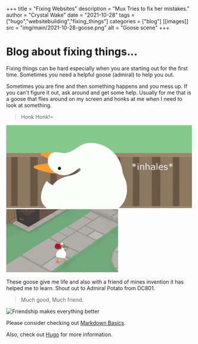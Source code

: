 +++
title = "Fixing Websites"
description = "Mux Tries to fix her mistakes."
author = "Crystal Wake"
date = "2021-10-28"
tags = ["hugo","websitebuilding","fixing_things"]
categories = ["blog"]
[[images]]
  src = "img/main/2021-10-28-goose.png"
  alt = "Goose scene"
+++

# Blog about fixing things...

Fixing things can be hard especially when you are starting out for the first time. Sometimes you need a helpful goose (admiral) to help you out. 

Sometimes you are fine and then something happens and you mess up. If you can't figure it out, ask around and get some help. Usually for me that is a goose that flies around on my screen and honks at me when I need to look at something. 
>Honk Honk!~

![Goose flying high](/img/main/goose100.gif)
![Sexy goose be sexy](/img/main/sexygoose.gif)

These goose give me life and also with a friend of mines invention it has helped me to learn. Shout out to Admiral Potato from DC801. 
>Much good, Much friend.

![Friendship makes everything better](https://images.squarespace-cdn.com/content/v1/5c3de8828f5130565abe67f9/1570707667511-RPJ0A6PPUPQBRENO45VP/goose_gif-02-well_honk.gif?format=1500w)

Please consider checking out [Markdown Basics](https://www.markdownguide.org/basic-syntax/).

Also, check out [Hugo](https://gohugo.io/) for more information.